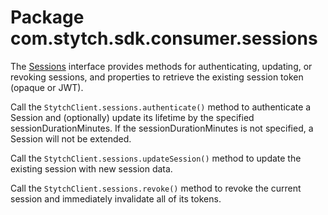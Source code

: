 # Package com.stytch.sdk.consumer.sessions
The [Sessions](Sessions.kt) interface provides methods for authenticating, updating, or revoking sessions, and properties to retrieve the existing session token (opaque or JWT).

Call the `StytchClient.sessions.authenticate()` method to authenticate a Session and (optionally) update its lifetime by the specified sessionDurationMinutes. If the sessionDurationMinutes is not specified, a Session will not be extended.

Call the `StytchClient.sessions.updateSession()` method to update the existing session with new session data.

Call the `StytchClient.sessions.revoke()` method to revoke the current session and immediately invalidate all of its tokens.